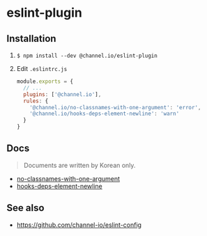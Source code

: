 # eslint-plugin

## Installation
1. `$ npm install --dev @channel.io/eslint-plugin`

2. Edit `.eslintrc.js`

    ```js
    module.exports = {
      // ...
      plugins: ['@channel.io'],
      rules: {
        '@channel.io/no-classnames-with-one-argument': 'error',
        '@channel.io/hooks-deps-element-newline': 'warn'
      }
    }
    ```

## Docs
> Documents are written by Korean only.
- [no-classnames-with-one-argument](./docs/no-classnames-with-one-argument.md)
- [hooks-deps-element-newline](./docs/hooks-deps-element-newline.md)

## See also
- https://github.com/channel-io/eslint-config
